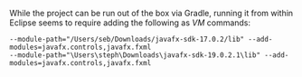 While the project can be run out of the box via Gradle, running it from within Eclipse seems to require adding the following as *VM* commands:

    --module-path="/Users/seb/Downloads/javafx-sdk-17.0.2/lib" --add-modules=javafx.controls,javafx.fxml
    --module-path="\Users\steph\Downloads\javafx-sdk-19.0.2.1\lib" --add-modules=javafx.controls,javafx.fxml